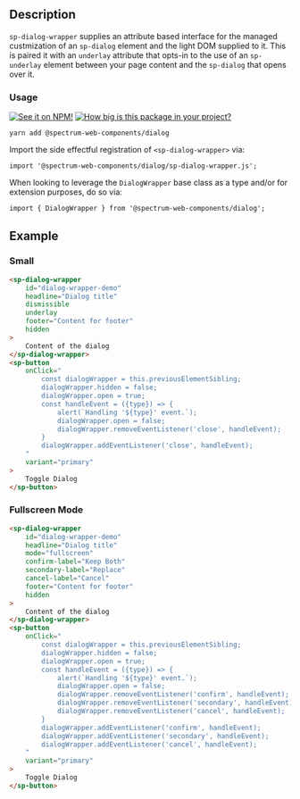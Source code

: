 ## Description

`sp-dialog-wrapper` supplies an attribute based interface for the managed custmization of an `sp-dialog` element and the light DOM supplied to it. This is paired it with an `underlay` attribute that opts-in to the use of an `sp-underlay` element between your page content and the `sp-dialog` that opens over it.

### Usage

[![See it on NPM!](https://img.shields.io/npm/v/@spectrum-web-components/dialog?style=for-the-badge)](https://www.npmjs.com/package/@spectrum-web-components/dialog)
[![How big is this package in your project?](https://img.shields.io/bundlephobia/minzip/@spectrum-web-components/dialog?style=for-the-badge)](https://bundlephobia.com/result?p=@spectrum-web-components/dialog)

```
yarn add @spectrum-web-components/dialog
```

Import the side effectful registration of `<sp-dialog-wrapper>` via:

```
import '@spectrum-web-components/dialog/sp-dialog-wrapper.js';
```

When looking to leverage the `DialogWrapper` base class as a type and/or for extension purposes, do so via:

```
import { DialogWrapper } from '@spectrum-web-components/dialog';
```

## Example

### Small

```html
<sp-dialog-wrapper
    id="dialog-wrapper-demo"
    headline="Dialog title"
    dismissible
    underlay
    footer="Content for footer"
    hidden
>
    Content of the dialog
</sp-dialog-wrapper>
<sp-button
    onClick="
        const dialogWrapper = this.previousElementSibling;
        dialogWrapper.hidden = false;
        dialogWrapper.open = true;
        const handleEvent = ({type}) => {
            alert(`Handling '${type}' event.`);
            dialogWrapper.open = false;
            dialogWrapper.removeEventListener('close', handleEvent);
        }
        dialogWrapper.addEventListener('close', handleEvent);
    "
    variant="primary"
>
    Toggle Dialog
</sp-button>
```

### Fullscreen Mode

```html
<sp-dialog-wrapper
    id="dialog-wrapper-demo"
    headline="Dialog title"
    mode="fullscreen"
    confirm-label="Keep Both"
    secondary-label="Replace"
    cancel-label="Cancel"
    footer="Content for footer"
    hidden
>
    Content of the dialog
</sp-dialog-wrapper>
<sp-button
    onClick="
        const dialogWrapper = this.previousElementSibling;
        dialogWrapper.hidden = false;
        dialogWrapper.open = true;
        const handleEvent = ({type}) => {
            alert(`Handling '${type}' event.`);
            dialogWrapper.open = false;
            dialogWrapper.removeEventListener('confirm', handleEvent);
            dialogWrapper.removeEventListener('secondary', handleEvent);
            dialogWrapper.removeEventListener('cancel', handleEvent);
        }
        dialogWrapper.addEventListener('confirm', handleEvent);
        dialogWrapper.addEventListener('secondary', handleEvent);
        dialogWrapper.addEventListener('cancel', handleEvent);
    "
    variant="primary"
>
    Toggle Dialog
</sp-button>
```
